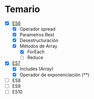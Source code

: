 # Temario

- [x] [ES6](codeExample/../1-%20ES6.md)
  - [x] Operador spread 
  - [x] Parametros Rest
  - [x] Desestructuración
  - [x] Métodos de Array 
    - [x] ForEach
    - [ ] Reduce
- [x] [ES7](codeExample/1-%20ES7.md)
  - [x] Includes (Array) 
  - [x] Operador de exponenciación (**)
- [ ] ES8
- [ ] ES9
- [ ] ES10